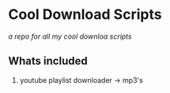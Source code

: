 # Cool Download Scripts

*a repo for all my cool downloa scripts*

## Whats included 
1. youtube playlist downloader -> mp3's

